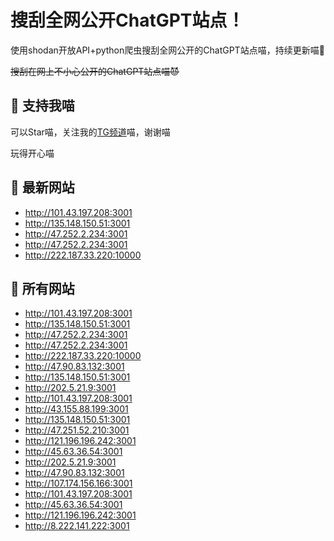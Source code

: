 # 搜刮全网公开ChatGPT站点！

使用shodan开放API+python爬虫搜刮全网公开的ChatGPT站点喵，持续更新喵🥳

~~搜刮在网上不小心公开的ChatGPT站点喵😈~~

## 🚀 支持我喵

可以Star喵，关注我的[TG频道](https://t.me/puddin_share)喵，谢谢喵

玩得开心喵

## 📖 最新网站

- http://101.43.197.208:3001
- http://135.148.150.51:3001
- http://47.252.2.234:3001
- http://47.252.2.234:3001
- http://222.187.33.220:10000


## 📖 所有网站

- http://101.43.197.208:3001
- http://135.148.150.51:3001
- http://47.252.2.234:3001
- http://47.252.2.234:3001
- http://222.187.33.220:10000
- http://47.90.83.132:3001
- http://135.148.150.51:3001
- http://202.5.21.9:3001
- http://101.43.197.208:3001
- http://43.155.88.199:3001
- http://135.148.150.51:3001
- http://47.251.52.210:3001
- http://121.196.196.242:3001
- http://45.63.36.54:3001
- http://202.5.21.9:3001
- http://47.90.83.132:3001
- http://107.174.156.166:3001
- http://101.43.197.208:3001
- http://45.63.36.54:3001
- http://121.196.196.242:3001
- http://8.222.141.222:3001


